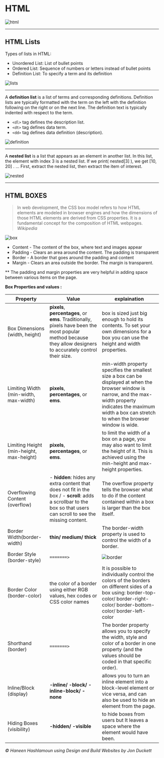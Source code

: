 # HTML

![html](https://www.techfry.com/images/articles/html/html-lists.jpg)

---------------------------
## **HTML Lists**

Types of lists in HTML:

- Unordered List: List of bullet points
- Ordered List: Sequence of numbers or letters instead of bullet points
- Definition List: To specify a term and its definition

![lists](https://i0.wp.com/image.slidesharecdn.com/me-140302002718-phpapp02/95/html-basic-by-abdullaal-baset-8-638.jpg?cb=1393720372?resize=91,91)

------------------------------------------


 A **definition list** is a list of terms and corresponding definitions. Definition lists are typically formatted with the term on the left with the definition following on the right or on the next line. The definition text is typically indented with respect to the term.
- `<dl>` tag defines the description list.
- `<dt>` tag defines data term.
- `<dd>` tag defines data definition (description).

![definition](https://www.wikitechy.com/step-by-step-html-tutorials/img/html-images/code-explanation-definition-list-dl-tag-in-html.png)

-------------------------------------------------

A **nested list** is a list that appears as an element in another list. In this list, the element with index 3 is a nested list. If we print( nested[3] ), we get [10, 20] . ... First, extract the nested list, then extract the item of interest.

![nested](https://i.stack.imgur.com/rqAiC.jpg)

------------------------------------------

## **HTML BOXES**


>In web development, the CSS box model refers to how HTML elements are modeled in browser engines and how the dimensions of those HTML elements are derived from CSS properties. It is a fundamental concept for the composition of HTML webpages. 
*Wikipedia*

![box](https://developer.mozilla.org/en-US/docs/Learn/CSS/Building_blocks/The_box_model/box-model-devtools.png)

- Content - The content of the box, where text and images appear
- Padding - Clears an area around the content. The padding is transparent
- Border - A border that goes around the padding and content
- Margin - Clears an area outside the border. The margin is transparent.

** The padding and margin properties are very helpful
in adding space between various items on the page.

**Box Properties and values :**

|Property   |Value      |explaination   |
|-----------|-----------|-------------- |
|Box Dimensions (width, height)| **pixels**,  **percentages**, or **ems**. Traditionally, pixels have been the most popular method because they allow designers to accurately control their size.|box is sized just big enough to hold its  contents. To set your own dimensions for a box you can  use the height and width properties.|
|Limiting Width (min-width, max-width)|**pixels**,  **percentages**, or **ems**.|min-width property specifies the smallest size a box can be displayed at when the browser window is narrow, and the max-width property indicates the maximum width a box can stretch to when the browser window is wide.|
|Limiting Height (min-height, max-height)|**pixels**,  **percentages**, or **ems**.|to limit the width of a box on a page, you may also want to limit the height of it. This is achieved using the  min-height and max-height properties.|
|Overflowing Content (overflow)|- **hidden**: hides any extra content that does not fit in the box / - **scroll**: adds a scrollbar to the box so that users can  scroll to see the missing content.|The overflow property tells the browser what to do if  the content contained within a box is larger than the box itself.|
|Border Width(border-width)|**thin/ medium/ thick**|The border-width property is used to control the width of a border.|
|Border Style (border-style)|`=======>`|![border](https://encrypted-tbn0.gstatic.com/images?q=tbn:ANd9GcRv_YazNeHEX5pHph95k1KrxDiayCe45JmA9BJFVUdpn88BYL3pZJgkXf9YK6OeSqdkAVE&usqp=CAU)|
|Border Color (border-color)|the color of a border using either RGB values, hex codes or CSS color names|It is possible to individually control the colors of the borders on different sides of a box using: border-top-color/ border-right-color/ border-bottom-color/ border-left-color|
|Shorthand (border)|`=======>`|The border property allows you to specify the width,  style and color of a border in one property (and the  values should be coded in that specific order).|
|Inline/Block (display)|**-inline/ -block/ -inline-block/ -none**|allows you to turn an inline element into a block-level  element or vice versa, and can also be used to hide an element from the page.|
|Hiding Boxes (visibility)|**-hidden/ -visible** |to hide boxes from users but It leaves a space where the element would have been.|

*© Haneen Hashlamoun using Design and Build Websites by Jon Duckett*



